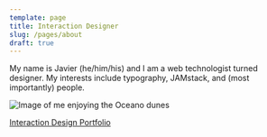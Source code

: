 ```yaml
---
template: page
title: Interaction Designer
slug: /pages/about
draft: true
---
```


My name is Javier (he/him/his) and I am a web technologist turned designer. My interests include typography, JAMstack, and (most importantly) people.

![Image of me enjoying the Oceano dunes](/media/personal.jpg)

[Interaction Design Portfolio](https://javiergarcia.io)

